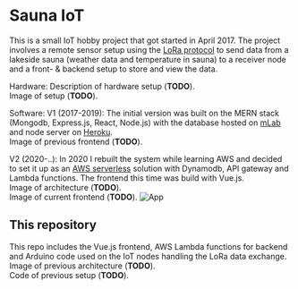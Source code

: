 # Sauna IoT

This is a small IoT hobby project that got started in April 2017.
The project involves a remote sensor setup using the [LoRa protocol](https://en.wikipedia.org/wiki/LoRa) to send data from a lakeside sauna (weather data and temperature in sauna) to a receiver node and a front- & backend setup to store and view the data.

Hardware:
Description of hardware setup (**TODO**).  
Image of setup (**TODO**).

Software:
V1 (2017-2019):
The initial version was built on the MERN stack (Mongodb, Express.js, React, Node.js) with the database hosted on [mLab](https://mlab.com/) and node server on [Heroku](https://www.heroku.com/).  
Image of previous frontend (**TODO**).

V2 (2020-..):
In 2020 I rebuilt the system while learning AWS and decided to set it up as an [AWS serverless](https://aws.amazon.com/serverless/) solution with Dynamodb, API gateway and Lambda functions. The frontend this time was build with Vue.js.  
Image of architecture (**TODO**).  
Image of current frontend (**TODO**).
![App](https://github.com/PriitU "Vue.js frontend")


## This repository
This repo includes the Vue.js frontend, AWS Lambda functions for backend and Arduino code used on the IoT nodes handling the LoRa data exchange.  
Image of previous architecture (**TODO**).  
Code of previous setup (**TODO**).
